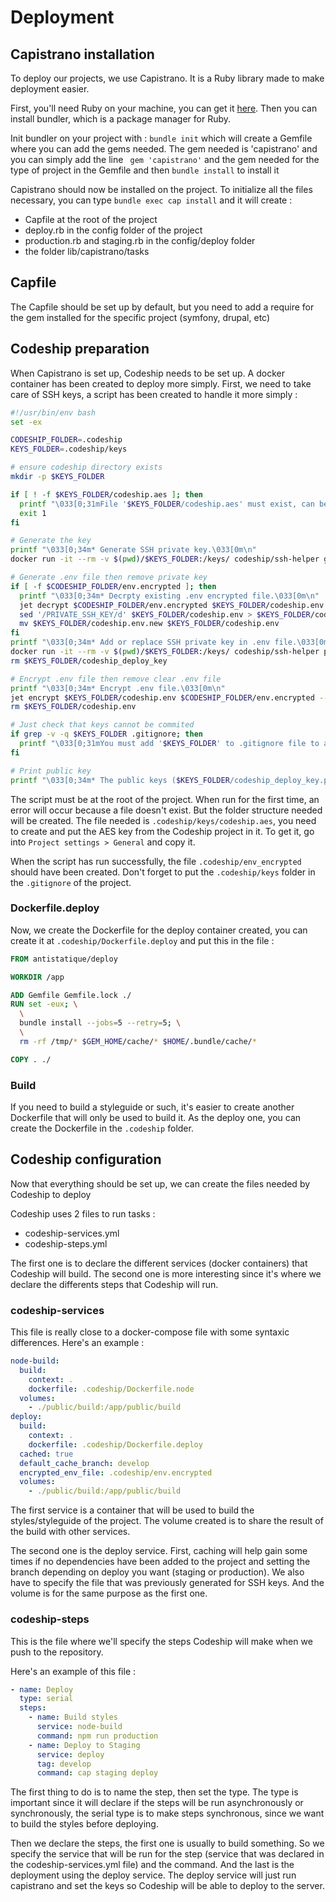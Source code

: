 # Deployment

## Capistrano installation

To deploy our projects, we use Capistrano. It is a Ruby library made to make deployment easier.

First, you'll need Ruby on your machine, you can get it [here](https://www.ruby-lang.org/en/documentation/installation/). Then you can install bundler, which is a package manager for Ruby.

Init bundler on your project with : ``` bundle init ``` which will create a Gemfile where you can add the gems needed.
The gem needed is 'capistrano' and you can simply add the line ``` gem 'capistrano'``` and the gem needed for the type of project in the Gemfile and then ``` bundle install ``` to install it

Capistrano should now be installed on the project. To initialize all the files necessary, you can type ``` bundle exec cap install ``` and it will create :

* Capfile at the root of the project
* deploy.rb in the config folder of the project
* production.rb and staging.rb in the config/deploy folder
* the folder lib/capistrano/tasks

## Capfile

The Capfile should be set up by default, but you need to add a require for the gem installed for the specific project (symfony, drupal, etc)

## Codeship preparation

When Capistrano is set up, Codeship needs to be set up. A docker container has been created to deploy more simply.
First, we need to take care of SSH keys, a script has been created to handle it more simply :

```bash
#!/usr/bin/env bash
set -ex

CODESHIP_FOLDER=.codeship
KEYS_FOLDER=.codeship/keys

# ensure codeship directory exists
mkdir -p $KEYS_FOLDER

if [ ! -f $KEYS_FOLDER/codeship.aes ]; then
  printf "\033[0;31mFile '$KEYS_FOLDER/codeship.aes' must exist, can be downloaded from Codeship Pro project general settings tab.\033[0m\n"
  exit 1
fi

# Generate the key
printf "\033[0;34m* Generate SSH private key.\033[0m\n"
docker run -it --rm -v $(pwd)/$KEYS_FOLDER:/keys/ codeship/ssh-helper generate "dev@antistatique.net"

# Generate .env file then remove private key
if [ -f $CODESHIP_FOLDER/env.encrypted ]; then
  printf "\033[0;34m* Decrpty existing .env encrypted file.\033[0m\n"
  jet decrypt $CODESHIP_FOLDER/env.encrypted $KEYS_FOLDER/codeship.env --key-path $KEYS_FOLDER/codeship.aes
  sed '/PRIVATE_SSH_KEY/d' $KEYS_FOLDER/codeship.env > $KEYS_FOLDER/codeship.env.new
  mv $KEYS_FOLDER/codeship.env.new $KEYS_FOLDER/codeship.env
fi
printf "\033[0;34m* Add or replace SSH private key in .env file.\033[0m\n"
docker run -it --rm -v $(pwd)/$KEYS_FOLDER:/keys/ codeship/ssh-helper prepare
rm $KEYS_FOLDER/codeship_deploy_key

# Encrypt .env file then remove clear .env file
printf "\033[0;34m* Encrypt .env file.\033[0m\n"
jet encrypt $KEYS_FOLDER/codeship.env $CODESHIP_FOLDER/env.encrypted --key-path $KEYS_FOLDER/codeship.aes
rm $KEYS_FOLDER/codeship.env

# Just check that keys cannot be commited
if grep -v -q $KEYS_FOLDER .gitignore; then
  printf "\033[0;31mYou must add '$KEYS_FOLDER' to .gitignore file to avoid to commit it's content!\033[0m\n"
fi

# Print public key
printf "\033[0;34m* The public keys ($KEYS_FOLDER/codeship_deploy_key.pub):\n\n$(cat "$KEYS_FOLDER/codeship_deploy_key.pub")\033[0m\n"
```

The script must be at the root of the project. When run for the first time, an error will occur because a file doesn't exist. But the folder structure needed will be created.
The file needed is ``` .codeship/keys/codeship.aes ```, you need to create and put the AES key from the Codeship project in it. To get it, go into ``` Project settings > General ``` and copy it.

When the script has run successfully, the file ``` .codeship/env_encrypted ``` should have been created. Don't forget to put the ``` .codeship/keys ``` folder in the ``` .gitignore ``` of the project.

### Dockerfile.deploy

Now, we create the Dockerfile for the deploy container created, you can create it at ``` .codeship/Dockerfile.deploy ``` and put this in the file :

```dockerfile
FROM antistatique/deploy

WORKDIR /app

ADD Gemfile Gemfile.lock ./
RUN set -eux; \
  \
  bundle install --jobs=5 --retry=5; \
  \
  rm -rf /tmp/* $GEM_HOME/cache/* $HOME/.bundle/cache/*

COPY . ./
```

### Build

If you need to build a styleguide or such, it's easier to create another Dockerfile that will only be used to build it. As the deploy one, you can create the Dockerfile in the ``` .codeship ``` folder.

## Codeship configuration

Now that everything should be set up, we can create the files needed by Codeship to deploy

Codeship uses 2 files to run tasks :

* codeship-services.yml
* codeship-steps.yml

The first one is to declare the different services (docker containers) that Codeship will build.
The second one is more interesting since it's where we declare the differents steps that Codeship will run.

### codeship-services

This file is really close to a docker-compose file with some syntaxic differences. Here's an example :

```yml
node-build:
  build:
    context: .
    dockerfile: .codeship/Dockerfile.node
  volumes:
    - ./public/build:/app/public/build
deploy:
  build:
    context: .
    dockerfile: .codeship/Dockerfile.deploy
  cached: true
  default_cache_branch: develop
  encrypted_env_file: .codeship/env.encrypted
  volumes:
    - ./public/build:/app/public/build
```

The first service is a container that will be used to build the styles/styleguide of the project. The volume created is to share the result of the build with other services.

The second one is the deploy service. First, caching will help gain some times if no dependencies have been added to the project and setting the branch depending on deploy you want (staging or production). We also have to specify the file that was previously generated for SSH keys. And the volume is for the same purpose as the first one.


### codeship-steps

This is the file where we'll specify the steps Codeship will make when we push to the repository.

Here's an example of this file :

```yml
- name: Deploy
  type: serial
  steps:
    - name: Build styles
      service: node-build
      command: npm run production
    - name: Deploy to Staging
      service: deploy
      tag: develop
      command: cap staging deploy
```

The first thing to do is to name the step, then set the type. The type is important since it will declare if the steps will be run asynchronously or synchronously, the serial type is to make steps synchronous, since we want to build the styles before deploying.

Then we declare the steps, the first one is usually to build something. So we specify the service that will be run for the step (service that was declared in the codeship-services.yml file) and the command.
And the last is the deployment using the deploy service. The deploy service will just run capistrano and set the keys so Codeship will be able to deploy to the server.